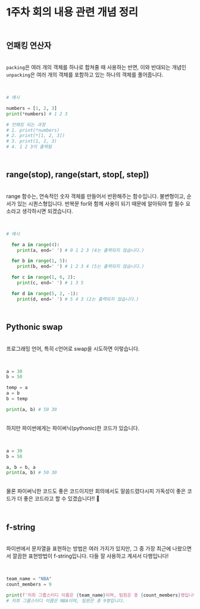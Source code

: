 # 1주차 회의 내용 관련 개념 정리

## <br/>언패킹 연산자

  <br/>`packing`은 여러 개의 객체를 하나로 합쳐줄 때 사용하는 반면, 이와 반대되는 개념인 `unpacking`은 여러 개의 객체를 포함하고 있는 하나의 객체를 풀어줍니다.

  <br/>

  ```python
  # 예시

  numbers = [1, 2, 3]
  print(*numbers) # 1 2 3

  # 언패킹 되는 과정
  # 1. print(*numbers)
  # 2. print(*[1, 2, 3])
  # 3. print(1, 2, 3)
  # 4. 1 2 3이 출력됨
  ```

  ## <br>range(stop), range(start, stop[, step])
  
  <br/> range 함수는, 연속적인 숫자 객체를 만들어서 반환해주는 함수입니다. 불변형이고, 순서가 있는 시퀀스형입니다. 반복문 for와 함께 사용이 되기 때문에 알아둬야 할 필수 요소라고 생각하시면 되겠습니다.

  <br/>

  ```python
  # 예시

    for a in range(4):
      print(a, end=' ') # 0 1 2 3 (4는 출력되지 않습니다.)

    for b in range(1, 5):
      print(b, end=' ') # 1 2 3 4 (5는 출력되지 않습니다.)

    for c in range(1, 6, 2):
      print(c, end=' ') # 1 3 5

    for d in range(5, 2, -1):
      print(d, end=' ') # 5 4 3 (2는 출력되지 않습니다.)
  ```

  ## <br/> Pythonic swap

  <br/>프로그래밍 언어, 특히 c언어로 swap을 시도하면 이렇습니다.

  <br/>
  
  ```python
  a = 30
  b = 50

  temp = a
  a = b
  b = temp

  print(a, b) # 50 30
  ```

  <br/>하지만 파이썬에게는 파이써닉(pythonic)한 코드가 있습니다.

  <br>

  ```python
  a = 30
  b = 50

  a, b = b, a
  print(a, b) # 50 30
  ```

  <br/>물론 파이써닉한 코드도 좋은 코드이지만 회의에서도 말씀드렸다시피 가독성이 좋은 코드가 더 좋은 코드라고 할 수 있겠습니다!! 🙂

  ## <br/> f-string

  <br/>파이썬에서 문자열을 표현하는 방법은 여러 가지가 있지만, 그 중 가장 최근에 나왔으면서 깔끔한 표현방법이 f-string입니다. 다들 잘 사용하고 계셔서 다행입니다!

  <br/>

  ```python
  team_name = "NBA"
  count_members = 9

  print(f'저희 그룹스터디 이름은 {team_name}이며, 팀원은 총 {count_members}명입니다.')
  # 저희 그룹스터디 이름은 NBA이며, 팀원은 총 9명입니다.
  ```